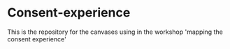 # Consent-experience
This is the repository for the canvases using in the workshop 'mapping the consent experience'
